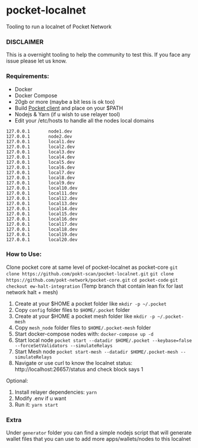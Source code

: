 # pocket-localnet
Tooling to run a localnet of Pocket Network

### DISCLAIMER

This is a overnight tooling to help the community to test this. If you face any issue please let us know.

### Requirements:
* Docker
* Docker Compose
* 20gb or more (maybe a bit less is ok too)
* Build [Pocket client](doc/guides/development.md) and place on your $PATH
* Nodejs & Yarn (if u wish to use relayer tool)
* Edit your /etc/hosts to handle all the nodes local domains
```txs
127.0.0.1       node1.dev
127.0.0.1       node2.dev
127.0.0.1       local1.dev
127.0.0.1       local2.dev
127.0.0.1       local3.dev
127.0.0.1       local4.dev
127.0.0.1       local5.dev
127.0.0.1       local6.dev
127.0.0.1       local7.dev
127.0.0.1       local8.dev
127.0.0.1       local9.dev
127.0.0.1       local10.dev
127.0.0.1       local11.dev
127.0.0.1       local12.dev
127.0.0.1       local13.dev
127.0.0.1       local14.dev
127.0.0.1       local15.dev
127.0.0.1       local16.dev
127.0.0.1       local17.dev
127.0.0.1       local18.dev
127.0.0.1       local19.dev
127.0.0.1       local20.dev
```

### How to Use:

Clone pocket core at same level of pocket-localnet as pocket-core
`git clone https://github.com/pokt-scan/pocket-localnet.git`
`git clone https://github.com/pokt-network/pocket-core.git`
`cd pocket-code`
`git checkout ew-halt-integration` (Temp branch that contain lean fix for last network halt + mesh)

1. Create at your $HOME a pocket folder like `mkdir -p ~/.pocket`
2. Copy `config` folder files to `$HOME/.pocket` folder 
3. Create at your $HOME a pocket mesh folder like `mkdir -p ~/.pocket-mesh`
4. Copy `mesh_node` folder files to `$HOME/.pocket-mesh` folder
5. Start docker-compose nodes with: `docker-compose up -d`
6. Start local node `pocket start --datadir $HOME/.pocket --keybase=false --forceSetValidators --simulateRelays`
7. Start Mesh node `pocket start-mesh --datadir $HOME/.pocket-mesh --simulateRelays`
8. Navigate or use curl to know the localnet status: http://localhost:26657/status and check block says 1

Optional:
1. Install relayer dependencies: `yarn`
2. Modify .env if u want
3. Run it: `yarn start`

### Extra

Under `generator` folder you can find a simple nodejs script that will generate wallet files that you can use to add more apps/wallets/nodes to this localnet